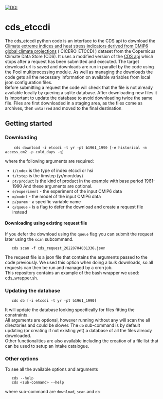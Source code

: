 [![DOI](https://zenodo.org/badge/DOI/10.5281/zenodo.6897993.svg)](https://doi.org/10.5281/zenodo.6897993)

# cds_etccdi

The cds_etccdi python code is an interface to the CDS api to download the [Climate extreme indices and heat stress indicators derived from CMIP6 global climate projections](https://cds.climate.copernicus.eu/cdsapp#!/dataset/sis-extreme-indices-cmip6?tab=overview)
( CICERO_ETCCDI ) dataset from the Copernicus Climate Data Store (CDS).
It uses a modified version of the [CDS api](https://cds.climate.copernicus.eu/api-how-to) which stops after a request has been submitted and executed. The target download url is saved and downloads are run in parallel by the code using the Pool multiprocessing module. As well as managing the downloads the code gets all the necessary information on available variables from local json configuration files. <br>
Before submitting a request the code will check that the file is not already available locally by quering a sqlite database. After downloading new files it is important to update the database to avoid downloading twice the same file. Files are first downloaded in a staging area, as the files come as archives, then `untarred` and moved to the final destination.

## Getting started

### Downloading

```code
    cds download -i etccdi -t yr -pt b1961_1990 [-e historical -m access_cm2 -p cold_days -q] 
```
 where the following arguments are required:
   - `i/index` is the type of index etccdi or hsi
   - `t/tstep` is the timstep (yr/mon/day)
   - `pt/product` is the kind of product in the example with base period 1961-1990
And these arguments are optional.
   - `e/experiment` - the experiment of the input CMIP6 data
   - `m/model` - the model of the input CMIP6 data
   - `p/param` - a specific variable name
   - `q/queue` - is a flag to defer the download and create a request file instead


#### Downloading using existing request file

If you defer the download using the `queue` flag you can submit the request later using the `scan` subcommand.

```code
   cds scan -f cds_request_20220704031336.json
```
The request file is a json file that contains the arguments passed to the code previously.
We used this option when doing a bulk downloads, so all requests can then be run and managed by a cron job.<br>
This repository contains an example of the bash wrapper we used: cds_wrapper.sh.

### Updating the database

  
```code
   cds db [-i etccdi -t yr -pt b1961_1990]
```

It will update the database looking specifically for files fitting the constraints.<br>
All arguments are optional, however running without any will scan the all directories and could be slower.
The `db` sub-command is by default updating (or creating if not existing yet) a database of all the files already downloaded.<br>
Other functionalities are also available including the creation of a file list that can be used to setup an intake catalogue.
    
### Other options

To see all the available options and arguments

```code
   cds --help
   cds <sub-command> --help
```

where sub-command are `download`, `scan` and `db`
   
